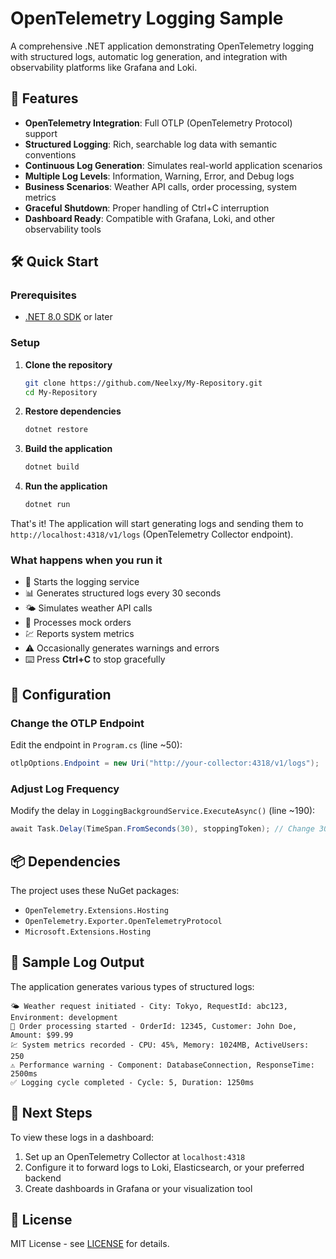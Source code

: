 # OpenTelemetry Logging Sample

A comprehensive .NET application demonstrating OpenTelemetry logging with structured logs, automatic log generation, and integration with observability platforms like Grafana and Loki.

## 🚀 Features

- **OpenTelemetry Integration**: Full OTLP (OpenTelemetry Protocol) support
- **Structured Logging**: Rich, searchable log data with semantic conventions
- **Continuous Log Generation**: Simulates real-world application scenarios
- **Multiple Log Levels**: Information, Warning, Error, and Debug logs
- **Business Scenarios**: Weather API calls, order processing, system metrics
- **Graceful Shutdown**: Proper handling of Ctrl+C interruption
- **Dashboard Ready**: Compatible with Grafana, Loki, and other observability tools

## 🛠️ Quick Start

### Prerequisites

- [.NET 8.0 SDK](https://dotnet.microsoft.com/download/dotnet/8.0) or later

### Setup

1. **Clone the repository**
   ```bash
   git clone https://github.com/Neelxy/My-Repository.git
   cd My-Repository
   ```

2. **Restore dependencies**
   ```bash
   dotnet restore
   ```

3. **Build the application**
   ```bash
   dotnet build
   ```

4. **Run the application**
   ```bash
   dotnet run
   ```

That's it! The application will start generating logs and sending them to `http://localhost:4318/v1/logs` (OpenTelemetry Collector endpoint).

### What happens when you run it

- 🚀 Starts the logging service
- 📊 Generates structured logs every 30 seconds
- 🌤️ Simulates weather API calls
- 🛒 Processes mock orders
- 💹 Reports system metrics
- ⚠️ Occasionally generates warnings and errors
- ⌨️ Press **Ctrl+C** to stop gracefully

## 🎯 Configuration

### Change the OTLP Endpoint

Edit the endpoint in `Program.cs` (line ~50):

```csharp
otlpOptions.Endpoint = new Uri("http://your-collector:4318/v1/logs");
```

### Adjust Log Frequency

Modify the delay in `LoggingBackgroundService.ExecuteAsync()` (line ~190):

```csharp
await Task.Delay(TimeSpan.FromSeconds(30), stoppingToken); // Change 30 to your preference
```

## 📦 Dependencies

The project uses these NuGet packages:
- `OpenTelemetry.Extensions.Hosting`
- `OpenTelemetry.Exporter.OpenTelemetryProtocol`
- `Microsoft.Extensions.Hosting`

## 🧪 Sample Log Output

The application generates various types of structured logs:

```
🌤️ Weather request initiated - City: Tokyo, RequestId: abc123, Environment: development
🛒 Order processing started - OrderId: 12345, Customer: John Doe, Amount: $99.99
💹 System metrics recorded - CPU: 45%, Memory: 1024MB, ActiveUsers: 250
⚠️ Performance warning - Component: DatabaseConnection, ResponseTime: 2500ms
✅ Logging cycle completed - Cycle: 5, Duration: 1250ms
```

## 🔗 Next Steps

To view these logs in a dashboard:
1. Set up an OpenTelemetry Collector at `localhost:4318`
2. Configure it to forward logs to Loki, Elasticsearch, or your preferred backend
3. Create dashboards in Grafana or your visualization tool

## 📄 License

MIT License - see [LICENSE](LICENSE) for details.
